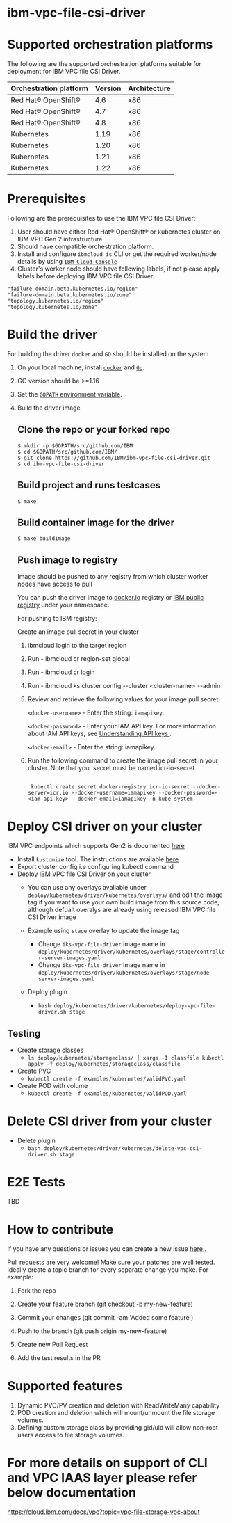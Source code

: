 # ibm-vpc-file-csi-driver

# Supported orchestration platforms

The following are the supported orchestration platforms suitable for deployment for IBM VPC file CSI Driver.

|Orchestration platform|Version|Architecture|
|----------------------|-------|------------|
|Red Hat® OpenShift®|4.6|x86|
|Red Hat® OpenShift®|4.7|x86|
|Red Hat® OpenShift®|4.8|x86|
|Kubernetes| 1.19|x86|
|Kubernetes| 1.20|x86|
|Kubernetes| 1.21|x86|
|Kubernetes| 1.22|x86|

# Prerequisites

Following are the prerequisites to use the IBM VPC file CSI Driver:

1. User should have either Red Hat® OpenShift® or kubernetes cluster on IBM VPC Gen 2 infrastructure.
2. Should have compatible orchestration platform.
3. Install and configure `ibmcloud is` CLI or get the required worker/node details by using [`IBM Cloud Console`](https://cloud.ibm.com)
4. Cluster's worker node should have following labels, if not please apply labels before deploying IBM VPC file CSI Driver.
```
"failure-domain.beta.kubernetes.io/region"
"failure-domain.beta.kubernetes.io/zone"
"topology.kubernetes.io/region"
"topology.kubernetes.io/zone"
```
# Build the driver

For building the driver `docker` and `GO` should be installed on the system

1. On your local machine, install [`docker`](https://docs.docker.com/install/) and [`Go`](https://golang.org/doc/install).
2. GO version should be >=1.16
3. Set the [`GOPATH` environment variable](https://github.com/golang/go/wiki/SettingGOPATH).
4. Build the driver image

   ## Clone the repo or your forked repo

   ```
   $ mkdir -p $GOPATH/src/github.com/IBM
   $ cd $GOPATH/src/github.com/IBM/
   $ git clone https://github.com/IBM/ibm-vpc-file-csi-driver.git
   $ cd ibm-vpc-file-csi-driver
   ```
   ## Build project and runs testcases

   ```
   $ make
   ```
   ## Build container image for the driver

   ```
   $ make buildimage
   ```

   ## Push image to registry

   Image should be pushed to any registry from which cluster worker nodes have access to pull

   You can push the driver image to [docker.io](https://hub.docker.com/)  registry or [IBM public registry](https://cloud.ibm.com/docs/Registry?topic=Registry-registry_overview#registry_regions_local) under your namespace.

   For pushing to IBM registry:

   Create an image pull secret in your cluster

   1. ibmcloud login to the target region

   2. Run - ibmcloud cr region-set global

   3. Run - ibmcloud cr login

   4. Run - ibmcloud ks cluster config --cluster \<cluster-name\> --admin

   5. Review and retrieve the following values for your image pull secret.

      `<docker-username>` - Enter the string: `iamapikey`.

      `<docker-password>` - Enter your IAM API key. For more information about IAM API keys, see [ Understanding API keys ](https://cloud.ibm.com/docs/account?topic=account-manapikey).

      `<docker-email>` - Enter the string: iamapikey.

   6. Run the following command to create the image pull secret in your cluster. Note that your secret must be named icr-io-secret


      ```

       kubectl create secret docker-registry icr-io-secret --docker-server=icr.io --docker-username=iamapikey --docker-password=-<iam-api-key> --docker-email=iamapikey -n kube-system

      ```

# Deploy CSI driver on your cluster

IBM VPC endpoints which supports Gen2 is documented [here](https://cloud.ibm.com/docs/vpc?topic=vpc-service-endpoints-for-vpc)
- Install `kustomize` tool. The instructions are available [here](https://kubectl.docs.kubernetes.io/installation/kustomize/)
- Export cluster config i.e configuring kubectl command
- Deploy IBM VPC file CSI Driver on your cluster
  - You can use any overlays available under `deploy/kubernetes/driver/kubernetes/overlays/` and edit the image tag if you want to use your own build image from this source code, although defualt overalys are already using released IBM VPC file CSI Driver image 
	
  - Example using `stage` overlay to update the image tag
     - Change `iks-vpc-file-driver` image name in `deploy/kubernetes/driver/kubernetes/overlays/stage/controller-server-images.yaml`
     - Change `iks-vpc-file-driver` image name in `deploy/kubernetes/driver/kubernetes/overlays/stage/node-server-images.yaml`
  - Deploy plugin
    - `bash deploy/kubernetes/driver/kubernetes/deploy-vpc-file-driver.sh stage`

## Testing

- Create storage classes
  - `ls deploy/kubernetes/storageclass/ | xargs -I classfile kubectl apply -f deploy/kubernetes/storageclass/classfile`
- Create PVC
  - `kubectl create -f examples/kubernetes/validPVC.yaml`
- Create POD with volume
  - `kubectl create -f examples/kubernetes/validPOD.yaml`

# Delete CSI driver from your cluster

  - Delete plugin
    - `bash deploy/kubernetes/driver/kubernetes/delete-vpc-csi-driver.sh stage`

# E2E Tests

TBD

# How to contribute

If you have any questions or issues you can create a new issue [ here ](https://github.com/IBM/ibm-vpc-file-csi-driver/issues/new).

Pull requests are very welcome! Make sure your patches are well tested. Ideally create a topic branch for every separate change you make. For example:

1. Fork the repo

2. Create your feature branch (git checkout -b my-new-feature)

3. Commit your changes (git commit -am 'Added some feature')

4. Push to the branch (git push origin my-new-feature)

5. Create new Pull Request

6. Add the test results in the PR

# Supported features

1. Dynamic PVC/PV creation and deletion with ReadWriteMany capability
2. POD creation and deletion which will mount/unmount the file storage volumes.
3. Defining custom storage class by providing gid/uid will allow non-root users access to file storage volumes.


# For more details on support of CLI and VPC IAAS layer please refer below documentation
https://cloud.ibm.com/docs/vpc?topic=vpc-file-storage-vpc-about